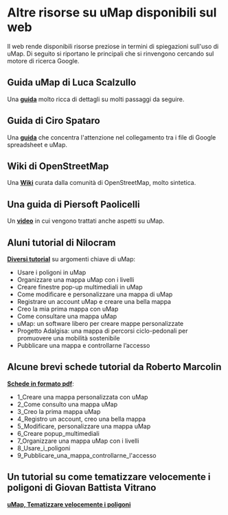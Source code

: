 # Altre risorse su uMap disponibili sul web

Il web rende disponibili risorse preziose in termini di spiegazioni sull'uso di uMap. Di seguito si riportano le principali che si rinvengono cercando sul motore di ricerca Google.


## Guida uMap di Luca Scalzullo

Una [**guida**](https://sites.google.com/view/lucascalzullo/lezioni-e-tutorial/umap) molto ricca di dettagli su molti passaggi da seguire.

## Guida di Ciro Spataro

Una [**guida**](https://cirospat.readthedocs.io/it/latest/tutorial-googledrive-to-umap.html) che concentra l'attenzione nel collegamento tra i file di Google spreadsheet e uMap.

## Wiki di OpenStreetMap

Una [**Wiki**](https://wiki.openstreetmap.org/wiki/IT:UMap/Guide) curata dalla comunità di OpenStreetMap, molto sintetica.

## Una guida di Piersoft Paolicelli

Un [**video**](https://www.piersoft.it/tutorial-datawrapper-umap-e-linkedopendata-mibact/) in cui vengono trattati anche aspetti su uMap.

## Aluni tutorial di Nilocram

[**Diversi tutorial**](https://nilocram.wordpress.com/?s=umap) su argomenti chiave di uMap:

   - Usare i poligoni in uMap
   - Organizzare una mappa uMap con i livelli
   - Creare finestre pop-up multimediali in uMap
   - Come modificare e personalizzare una mappa di uMap
   - Registrare un account uMap e creare una bella mappa
   - Creo la mia prima mappa con uMap
   - Come consultare una mappa uMap
   - uMap: un software libero per creare mappe personalizzate
   - Progetto Adalgisa: una mappa di percorsi ciclo-pedonali per promuovere una mobilità sostenibile
   - Pubblicare una mappa e controllarne l’accesso

## Alcune brevi schede tutorial da Roberto Marcolin

[**Schede in formato pdf**](https://roberto-marcolin.canoprof.fr/eleve/uMap):

   - 1_Creare una mappa personalizzata con uMap
   - 2_Come consulto una mappa uMap
   - 3_Creo la prima mappa uMap
   - 4_Registro un account, creo una bella mappa
   - 5_Modificare, personalizzare una mappa uMap
   -  6_Creare popup_multimediali
   -  7_Organizzare una mappa uMap con i livelli
   -  8_Usare_i_poligoni
   -  9_Pubblicare_una_mappa_controllarne_l'accesso

## Un tutorial su come tematizzare velocemente i poligoni di Giovan Battista Vitrano

[**uMap, Tematizzare velocemente i poligoni**](https://medium.com/coseerobe/umap-tematizzare-velocemente-i-poligoni-71e75e596c89)

